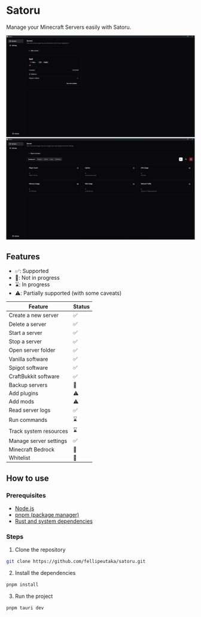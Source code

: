 # Satoru

Manage your Minecraft Servers easily with Satoru.

![Server list](./.github/screenshot.png)
![Server details](./.github/screenshot-2.png)

## Features

- ✅: Supported
- 🚫: Not in progress
- ⌛️: In progress
- ⚠️: Partially supported (with some caveats)

| Feature | Status |
| -------- | ------- |
| Create a new server | <span aria-label="Supported" role="img">✅</span>
| Delete a server | <span aria-label="Supported" role="img">✅</span>
| Start a server | <span aria-label="Supported" role="img">✅</span>
| Stop a server | <span aria-label="Supported" role="img">✅</span>
| Open server folder | <span aria-label="Supported" role="img">✅</span>
| Vanilla software | <span aria-label="Supported" role="img">✅</span>
| Spigot software | <span aria-label="Supported" role="img">✅</span>
| CraftBukkit software | <span aria-label="Supported" role="img">✅</span>
| Backup servers | <span aria-label="Not in Progress" role="img">🚫</span>
| Add plugins | <span aria-label="Partially supported" role="img">⚠️</span>
| Add mods | <span aria-label="Partially supported" role="img">⚠️</span>
| Read server logs | <span aria-label="Supported" role="img">✅</span>
| Run commands | <span aria-label="In Progress" role="img">⌛️</span>
| Track system resources | <span aria-label="In Progress" role="img">⌛️</span>
| Manage server settings | <span aria-label="Supported" role="img">✅</span>
| Minecraft Bedrock | <span aria-label="Not in Progress" role="img">🚫</span>
| Whitelist | <span aria-label="Not in Progress" role="img">🚫</span>

## How to use

### Prerequisites

- [Node.js](https://nodejs.org)
- [pnpm (package manager)](https://pnpm.io/installation)
- [Rust and system dependencies](https://tauri.app/v1/guides/getting-started/prerequisites)

### Steps

1. Clone the repository

```bash
git clone https://github.com/fellipeutaka/satoru.git
```

2. Install the dependencies

```bash
pnpm install
```

3. Run the project

```bash
pnpm tauri dev
```
